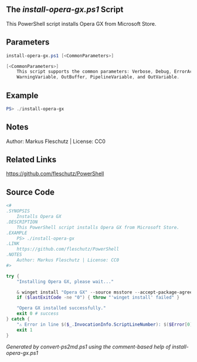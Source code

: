 ## The *install-opera-gx.ps1* Script

This PowerShell script installs Opera GX from Microsoft Store.

## Parameters
```powershell
install-opera-gx.ps1 [<CommonParameters>]

[<CommonParameters>]
    This script supports the common parameters: Verbose, Debug, ErrorAction, ErrorVariable, WarningAction, 
    WarningVariable, OutBuffer, PipelineVariable, and OutVariable.
```

## Example
```powershell
PS> ./install-opera-gx

```

## Notes
Author: Markus Fleschutz | License: CC0

## Related Links
https://github.com/fleschutz/PowerShell

## Source Code
```powershell
<#
.SYNOPSIS
	Installs Opera GX
.DESCRIPTION
	This PowerShell script installs Opera GX from Microsoft Store.
.EXAMPLE
	PS> ./install-opera-gx
.LINK
	https://github.com/fleschutz/PowerShell
.NOTES
	Author: Markus Fleschutz | License: CC0
#>

try {
	"Installing Opera GX, please wait..."

	& winget install "Opera GX" --source msstore --accept-package-agreements --accept-source-agreements
	if ($lastExitCode -ne "0") { throw "'winget install' failed" }

	"Opera GX installed successfully."
	exit 0 # success
} catch {
	"⚠️ Error in line $($_.InvocationInfo.ScriptLineNumber): $($Error[0])"
	exit 1
}
```

*Generated by convert-ps2md.ps1 using the comment-based help of install-opera-gx.ps1*
